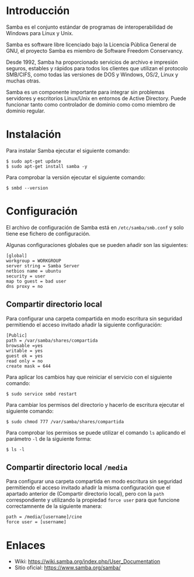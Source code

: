 # Introducción
Samba es el conjunto estándar de programas de interoperabilidad de Windows para Linux y Unix.

Samba es software libre licenciado bajo la Licencia Pública General de GNU, el proyecto Samba es miembro de Software Freedom Conservancy.

Desde 1992, Samba ha proporcionado servicios de archivo e impresión seguros, estables y rápidos para todos los clientes que utilizan el protocolo SMB/CIFS, como todas las versiones de DOS y Windows, OS/2, Linux y muchas otras.

Samba es un componente importante para integrar sin problemas servidores y escritorios Linux/Unix en entornos de Active Directory. Puede funcionar tanto como controlador de dominio como como miembro de dominio regular.

# Instalación

Para instalar Samba ejecutar el siguiente comando:
```
$ sudo apt-get update
$ sudo apt-get install samba -y
```

Para comprobar la versión ejecutar el siguiente comando:
```
$ smbd --version
```


# Configuración
El archivo de configuración de Samba está en `/etc/samba/smb.conf` y solo tiene ese fichero de configuración.

Algunas configuraciones globales que se pueden añadir son las siguientes:
```
[global]
workgroup = WORKGROUP
server string = Samba Server
netbios name = ubuntu
security = user
map to guest = bad user
dns proxy = no
```

## Compartir directorio local

Para configurar una carpeta compartida en modo escritura sin seguridad permitiendo el acceso invitado añadir la siguiente configuración:
```
[Public]
path = /var/samba/shares/compartida
browsable =yes
writable = yes
guest ok = yes
read only = no
create mask = 644
```

Para aplicar los cambios hay que reiniciar el servicio con el siguiente comando:
```
$ sudo service smbd restart
```

Para cambiar los permisos del directorio y hacerlo de escritura ejecutar el siguiente comando:
```
$ sudo chmod 777 /var/samba/shares/compartida
```

Para comprobar los permisos se puede utilizar el comando `ls` aplicando el parámetro `-l` de la siguiente forma:
```
$ ls -l
```

## Compartir directorio local `/media`

Para configurar una carpeta compartida en modo escritura sin seguridad permitiendo el acceso invitado añadir la misma configuración 
que el apartado anterior de (Compartir directorio local), pero con la `path` correspondiente y utilizando la propiedad `force user`
para que funcione correctamnente de la siguiente manera:
```
path = /media/[username]/cine
force user = [username]
```

# Enlaces
* Wiki: https://wiki.samba.org/index.php/User_Documentation
* Sitio oficial: https://www.samba.org/samba/
